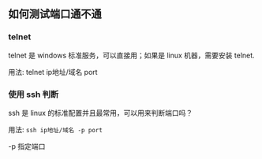 ## 如何测试端口通不通

### telnet

telnet 是 windows 标准服务，可以直接用；如果是 linux 机器，需要安装 telnet.

用法: telnet ip地址/域名 port

### 使用 ssh 判断

ssh 是 linux 的标准配置并且最常用，可以用来判断端口吗？

用法: `ssh ip地址/域名 -p port`

-p 指定端口
